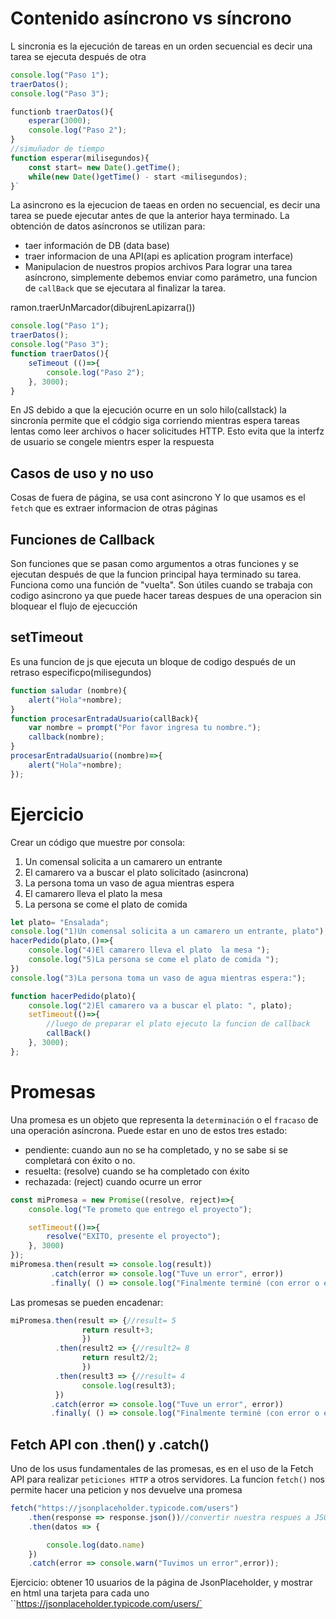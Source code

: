 # Contenido asíncrono vs síncrono
L sincronia es la ejecución de tareas en un orden secuencial es decir una tarea se ejecuta después de otra
```js
console.log("Paso 1");
traerDatos();
console.log("Paso 3");

functionb traerDatos(){
    esperar(3000);
    console.log("Paso 2");
}
//simuñador de tiempo 
function esperar(milisegundos){
    const start= new Date().getTime();
    while(new Date()getTime() - start <milisegundos);
}`
```
La asincrono es la ejecucion de taeas en orden no secuencial, es decir una tarea se puede ejecutar antes de que la anterior haya terminado.
La obtención de datos asíncronos se utilizan para:
- taer información de DB (data base)
- traer informacion de una API(api es aplication program interface)
- Manipulacion de nuestros propios archivos
Para lograr una tarea asíncrono, simplemente debemos enviar como parámetro, una funcion de `callBack` que se ejecutara al finalizar la tarea.

ramon.traerUnMarcador(dibujrenLapizarra())
```js
console.log("Paso 1");
traerDatos();
console.log("Paso 3");
function traerDatos(){
    seTimeout (()=>{
        console.log("Paso 2");
    }, 3000);
}
```
En JS debido a que la ejecución ocurre en un solo hilo(callstack) la sincronía permite que el códgio siga corriendo mientras espera tareas lentas como leer archivos o hacer solicitudes HTTP. Esto evita que la interfz de usuario se congele mientrs esper la respuesta
## Casos de uso y no uso
Cosas de fuera de página, se usa cont asincrono
Y lo que usamos es el `fetch` que es extraer informacion de otras páginas 

## Funciones de Callback
Son funciones que se pasan como argumentos a otras funciones y se ejecutan después de que la funcion principal haya terminado su tarea. Funciona como una función de "vuelta".
Son útiles cuando se trabaja con codigo asincrono ya que puede hacer tareas despues de una operacion sin bloquear el flujo de ejecucción

## setTimeout 
Es una funcion de js que ejecuta un bloque de codigo después de un retraso especificpo(milisegundos)
```js
function saludar (nombre){
    alert("Hola"+nombre);
}
function procesarEntradaUsuario(callBack){
    var nombre = prompt("Por favor ingresa tu nombre.");
    callback(nombre);
}
procesarEntradaUsuario((nombre)=>{
    alert("Hola"+nombre);
});
```
# Ejercicio
Crear un código que muestre por consola:
1) Un comensal solicita a un camarero un entrante
2) El camarero va a buscar el plato solicitado (asincrona)
3) La persona toma un vaso de agua mientras espera
4) El camarero lleva el plato  la mesa 
5) La persona se come el plato de comida 
```js
let plato= "Ensalada";
console.log("1)Un comensal solicita a un camarero un entrante, plato");
hacerPedido(plato,()=>{
    console.log("4)El camarero lleva el plato  la mesa ");
    console.log("5)La persona se come el plato de comida ");
})
console.log("3)La persona toma un vaso de agua mientras espera:");

function hacerPedido(plato){
    console.log("2)El camarero va a buscar el plato: ", plato);
    setTimeout(()=>{
        //luego de preparar el plato ejecuto la funcion de callback
        callBack()
    }, 3000);
};
```
# Promesas
Una promesa es un objeto que representa la `determinación` o el `fracaso` de una operación asíncrona.
Puede estar en uno de estos tres estado:
- pendiente: cuando aun no se ha completado, y no se sabe si se completará con éxito o no.
- resuelta: (resolve) cuando se ha completado con éxito
- rechazada: (reject) cuando ocurre un error
```js
const miPromesa = new Promise((resolve, reject)=>{
    console.log("Te prometo que entrego el proyecto");

    setTimeout(()=>{
        resolve("EXITO, presente el proyecto");
    }, 3000)
});
miPromesa.then(result => console.log(result))
         .catch(error => console.log("Tuve un error", error))
         .finally( () => console.log("Finalmente terminé (con error o éxito)"))

```
Las promesas se pueden encadenar: 
```js
miPromesa.then(result => {//result= 5
                return result+3;
                })
          .then(result2 => {//result2= 8
                return result2/2;
                })
          .then(result3 => {//result= 4
                console.log(result3);
          })
         .catch(error => console.log("Tuve un error", error))
         .finally( () => console.log("Finalmente terminé (con error o éxito)"))
```
## Fetch API con .then() y .catch()
Uno de los usus fundamentales de las promesas, es en el uso de la Fetch API para realizar `peticiones HTTP` a otros servidores.
La funcion `fetch()` nos permite hacer una peticion y nos devuelve una promesa
```js
fetch("https://jsonplaceholder.typicode.com/users")
    .then(response => response.json())//convertir nuestra respues a JSON
    .then(datos => {

        console.log(dato.name)
    })
    .catch(error => console.warn("Tuvimos un error",error));
```
Ejercicio: obtener 10 usuarios de la página de JsonPlaceholder, y mostrar en html una tarjeta para cada uno ``https://jsonplaceholder.typicode.com/users/`